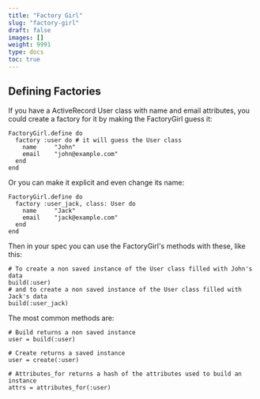 ```yaml
---
title: "Factory Girl"
slug: "factory-girl"
draft: false
images: []
weight: 9991
type: docs
toc: true
---
```


## Defining Factories
If you have a ActiveRecord User class with name and email attributes, you could create a factory for it by making the FactoryGirl guess it:

    FactoryGirl.define do
      factory :user do # it will guess the User class
        name     "John"
        email    "john@example.com"
      end
    end

Or you can make it explicit and even change its name:

    FactoryGirl.define do
      factory :user_jack, class: User do
        name     "Jack"
        email    "jack@example.com"
      end
    end

Then in your spec you can use the FactoryGirl's methods with these, like this:

    # To create a non saved instance of the User class filled with John's data 
    build(:user) 
    # and to create a non saved instance of the User class filled with Jack's data
    build(:user_jack)

The most common methods are:
    
    # Build returns a non saved instance
    user = build(:user)
    
    # Create returns a saved instance
    user = create(:user)
    
    # Attributes_for returns a hash of the attributes used to build an instance
    attrs = attributes_for(:user)

